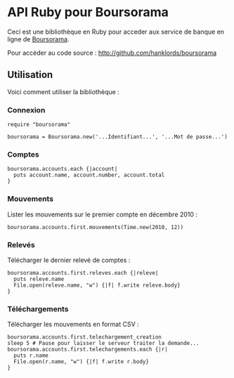 API Ruby pour Boursorama  
========================

Ceci est une bibliothèque en Ruby pour acceder aux service de banque en ligne de  [Boursorama](http://boursorama.com).

Pour accéder au code source : <http://github.com/hanklords/boursorama>

Utilisation
-----------

Voici comment utiliser la bibliothèque :

### Connexion

    require "boursorama"
    
    boursorama = Boursorama.new('...Identifiant...', '...Mot de passe...')

### Comptes

    boursorama.accounts.each {|account|
      puts account.name, account.number, account.total
    }

### Mouvements

Lister les mouvements sur le premier compte en décembre 2010 :

    boursorama.accounts.first.mouvements(Time.new(2010, 12))

### Relevés

Télécharger le dernier relevé de comptes :

    boursorama.accounts.first.releves.each {|releve|
      puts releve.name
      File.open(releve.name, "w") {|f| f.write releve.body}
    }

### Téléchargements

Télécharger les mouvements en format CSV :

    boursorama.accounts.first.telechargement_creation
    sleep 5 # Pause pour laisser le serveur traiter la demande...
    boursorama.accounts.first.telechargements.each {|r|
      puts r.name
      File.open(r.name, "w") {|f| f.write r.body}
    }
